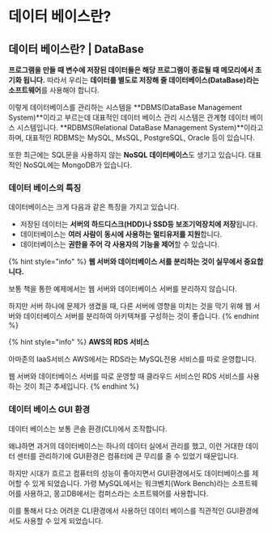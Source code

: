 # 데이터 베이스란?

##  데이터 베이스란? \| DataBase

 **프로그램을 만들 때 변수에 저장된 데이터들은 해당 프로그램이 종료될 때 메모리에서 초기화 됩니다.** 따라서 우리는 **데이터를 별도로 저장해 줄 데이터베이스\(DataBase\)라는 소프트웨어**를 사용해야 합니다. 

 이렇게 데이터베이스를 관리하는 시스템을 **DBMS\(DataBase Management System\)**이라고 부르는데 대표적인 데이터 베이스 관리 시스템은 관계형 데이터 베이스 시스템입니다. **RDBMS\(Relational DataBase Management System\)**이라고 하며, 대표적인 RDBMS는 MySQL, MsSQL, PostgreSQL, Oracle 등이 있습니다.

 또한 최근에는 SQL문을 사용하지 않는 **NoSQL 데이터베이스**도 생기고 있습니다. 대표적인 NoSQL에는 MongoDB가 있습니다. 

### 데이터 베이스의 특징

 데이터베이스는 크게 다음과 같은 특징을 가지고 있습니다.

* 저장된 데이터는 **서버의 하드디스크\(HDD\)나 SSD등 보조기억장치에 저장**됩니다. 
* 데이터베이스는 **여러 사람이 동시에 사용하는 멀티유저를 지원**합니다.
* 데이터베이스는 **권한을 주어 각 사용자의 기능을 제어**할 수 있습니다.

{% hint style="info" %}
**웹 서버와 데이터베이스 서를 분리하는 것이 실무에서 중요합니다.**

보통 책을 통한 예제에서는 웹 서버와 데이터베이스 서버를 분리하지 않습니다. 

하지만 서버 하나에 문제가 생겼을 때, 다른 서버에 영향을 미치는 것을 막기 위해 웹 서버와 데이터베이스 서버를 분리하여 아키텍쳐를 구성하는 것이 좋습니다.
{% endhint %}

{% hint style="info" %}
**AWS의 RDS 서비스**

아마존의 IaaS서비스 AWS에서는 RDS라는 MySQL전용 서비스를 따로 운영합니다. 

웹 서버와 데이터베이스 서버를 따로 운영할 때 클라우드 서비스인 RDS 서비스를 사용하는 것이 최근 추세입니다.
{% endhint %}

### 데이터 베이스 GUI 환경 

 데이터 베이스는 보통 콘솔 환경\(CLI\)에서 조작합니다. 

왜냐하면 과거의 데이터베이스는 하나의 데이터 실에서 관리를 했고, 이런 거대한 데이터 센터를 관리하기에 GUI환경은 컴퓨터에 큰 무리를 줄 수 있었기 때문입니다.

 하지만 시대가 흐르고 컴퓨터의 성능이 좋아지면서 GUI환경에서도 데이터베이스를 제어할 수 있게 되었습니다.  가령 MySQL에서는 워크벤치\(Work Bench\)라는 소프트웨어를 사용하고, 몽고DB에서는 컴퍼스라는 소프트웨어를 사용합니다. 

 이를 통해서 다소 어려운 CLI환경에서 사용하던 데이터 베이스를 직관적인 GUI환경에서도 사용할 수 있게 되었습니다.

